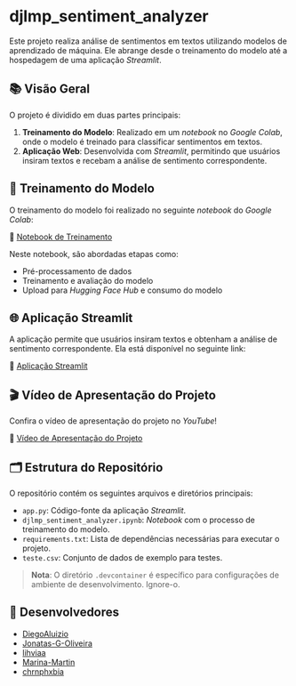 ﻿# djlmp_sentiment_analyzer

Este projeto realiza análise de sentimentos em textos utilizando modelos de aprendizado de máquina. Ele abrange desde o treinamento do modelo até a hospedagem de uma aplicação *Streamlit*.

## 📚 Visão Geral

O projeto é dividido em duas partes principais:

1. **Treinamento do Modelo**: Realizado em um *notebook* no *Google Colab*, onde o modelo é treinado para classificar sentimentos em textos.
2. **Aplicação Web**: Desenvolvida com *Streamlit*, permitindo que usuários insiram textos e recebam a análise de sentimento correspondente.

## 🧪 Treinamento do Modelo

O treinamento do modelo foi realizado no seguinte *notebook* do *Google Colab*:

🔗 [Notebook de Treinamento](https://colab.research.google.com/drive/1V4QV0cRvzC_kD7VP3-IERHT2zWapuPcL#scrollTo=3WHgFkjcXKW0)

Neste notebook, são abordadas etapas como:

- Pré-processamento de dados
- Treinamento e avaliação do modelo
- Upload para *Hugging Face Hub* e consumo do modelo

## 🌐 Aplicação Streamlit

A aplicação permite que usuários insiram textos e obtenham a análise de sentimento correspondente. Ela está disponível no seguinte link:

🔗 [Aplicação Streamlit](https://djlmpsentimentanalyzer.streamlit.app/)

## 🎬 Vídeo de Apresentação do Projeto

Confira o vídeo de apresentação do projeto no *YouTube*!

🔗 [Vídeo de Apresentação do Projeto](https://youtu.be/kYSd-RsIzTg)

## 🗂️ Estrutura do Repositório

O repositório contém os seguintes arquivos e diretórios principais:

- `app.py`: Código-fonte da aplicação *Streamlit*.
- `djlmp_sentiment_analyzer.ipynb`: *Notebook* com o processo de treinamento do modelo.
- `requirements.txt`: Lista de dependências necessárias para executar o projeto.
- `teste.csv`: Conjunto de dados de exemplo para testes.

> **Nota**: O diretório `.devcontainer` é específico para configurações de ambiente de desenvolvimento. Ignore-o.

## 💜 Desenvolvedores
- [DiegoAluizio](https://github.com/DiegoAluizio)
- [Jonatas-G-Oliveira](https://github.com/Jonatas-G-Oliveira)
- [lihviaa](https://github.com/lihviaa)
- [Marina-Martin](https://github.com/Marina-Martin)
- [chrnphxbia](https://github.com/chrnphxbia)
